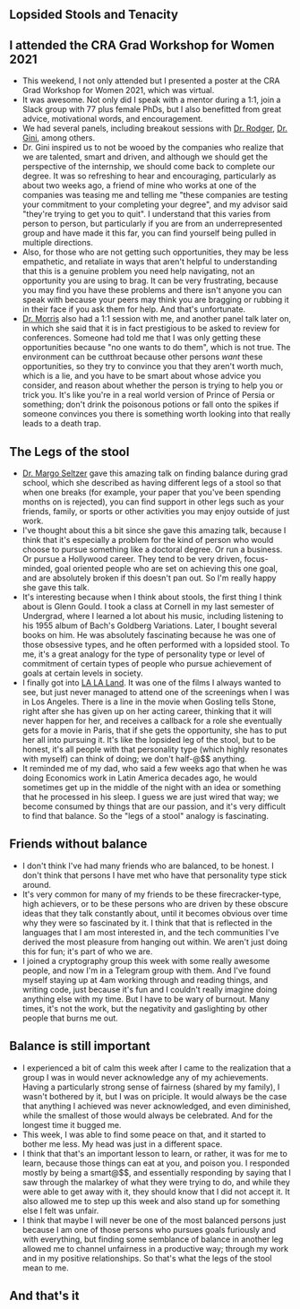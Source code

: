## Lopsided Stools and Tenacity

## I attended the CRA Grad Workshop for Women 2021
- This weekend, I not only attended but I presented a poster at the CRA Grad Workshop for Women 2021, which was virtual.
- It was awesome. Not only did I speak with a mentor during a 1:1, join a Slack group with 77 plus female PhDs, but I also benefitted from great advice,
motivational words, and encouragement.
- We had several panels, including breakout sessions with [Dr. Rodger](https://en.wikipedia.org/wiki/Susan_H._Rodger), [Dr. Gini](https://en.wikipedia.org/wiki/Maria_L._Gini), among others.
- Dr. Gini inspired us to not be wooed by the companies who realize that we are talented, smart and driven, and although we should get the perspective of the internship,
we should come back to complete our degree. It was so refreshing to hear and encouraging, particularly as about two weeks ago, a friend of mine who works at one
of the companies was teasing me and telling me "these companies are testing your commitment to your completing your degree", and my advisor said "they're trying to
get you to quit". I understand that this varies from person to person, but particularly if you are from an underrepresented group and have made it this far, you
can find yourself being pulled in multiple directions.
- Also, for those who are not getting such opportunities, they may be less empathetic, and retaliate in ways that aren't helpful to understanding that this is a
genuine problem you need help navigating, not an opportunity you are using to brag. It can be very frustrating, because you may find you have these problems
and there isn't anyone you can speak with because your peers may think you are bragging or rubbing it in their face if you ask them for help. And that's unfortunate.
- [Dr. Morris](https://en.wikipedia.org/wiki/Meredith_Ringel_Morris) also had a 1:1 session with me, and another panel talk later on, in which she said that it is
in fact prestigious to be asked to review for conferences. Someone had told me that I was only getting these opportunities because "no one wants to do them", which
is not true. The environment can be cutthroat because other persons *want* these opportunities, so they try to convince you that they aren't worth much, which is a
lie, and you have to be smart about whose advice you consider, and reason about whether the person is trying to help you or trick you. It's like you're in a 
real world version of Prince of Persia or something; don't drink the poisonous potions or fall onto the spikes if someone convinces you there is something worth
looking into that really leads to a death trap.

## The Legs of the stool
- [Dr. Margo Seltzer](https://en.wikipedia.org/wiki/Margo_Seltzer) gave this amazing talk on finding balance during grad school, which she described as having
different legs of a stool so that when one breaks (for example, your paper that you've been spending months on is rejected), you can find support in other legs
such as your friends, family, or sports or other activities you may enjoy outside of just work.
- I've thought about this a bit since she gave this amazing talk, because I think that it's especially a problem for the kind of person who would choose to pursue
something like a doctoral degree. Or run a business. Or pursue a Hollywood career. They tend to be very driven, focus-minded, goal oriented people who are set
on achieving this one goal, and are absolutely broken if this doesn't pan out. So I'm really happy she gave this talk.
- It's interesting because when I think about stools, the first thing I think about is Glenn Gould. I took a class at Cornell in my last semester of Undergrad,
where I learned a lot about his music, including listening to his 1955 album of Bach's Goldberg Variations. Later, I bought several books on him. He was absolutely
fascinating because he was one of those obsessive types, and he often performed with a lopsided stool. To me, it's a great analogy for the type of personality type
or level of commitment of certain types of people who pursue achievement of goals at certain levels in society. 
- I finally got into [LA LA Land](https://en.wikipedia.org/wiki/La_La_Land). It was one of the films I always wanted to see, but just never managed to attend 
one of the screenings when I was in Los Angeles. There is a line in the movie when Gosling tells Stone, right after she has given up on her acting career, thinking
that it will never happen for her, and receives a callback for a role she eventually gets for a movie in Paris, that if she gets the opportunity, she has to put
her all into pursuing it. It's like the lopsided leg of the stool, but to be honest, it's all people with that personality type (which highly resonates with myself)
can think of doing; we don't half-@$$ anything. 
- It reminded me of my dad, who said a few weeks ago that when he was doing Economics work in Latin America decades ago, he would sometimes get up in the middle 
of the night with an idea or something that he processed in his sleep. I guess we are just wired that way; we become consumed by things that are our passion, and
it's very difficult to find that balance. So the "legs of a stool" analogy is fascinating.

## Friends without balance
- I don't think I've had many friends who are balanced, to be honest. I don't think that persons I have met who have that personality type stick around.
- It's very common for many of my friends to be these firecracker-type, high achievers, or to be these persons who are driven by these obscure ideas that they
talk constantly about, until it becomes obvious over time why they were so fascinated by it. I think that that is reflected in the languages that I am most 
interested in, and the tech communities I've derived the most pleasure from hanging out within. We aren't just doing this for fun; it's part of who we are.
- I joined a cryptography group this week with some really awesome people, and now I'm in a Telegram group with them. And I've found myself staying up at 
4am working through and reading things, and writing code, just because it's fun and I couldn't really imagine doing anything else with my time. But I have to 
be wary of burnout. Many times, it's not the work, but the negativity and gaslighting by other people that burns me out.

## Balance is still important
- I experienced a bit of calm this week after I came to the realization that a group I was in would never acknowledge any of my achievements. Having a particularly
strong sense of fairness (shared by my family), I wasn't bothered by it, but I was on priciple. It would always be the case that anything I achieved was never
acknowledged, and even diminished, while the smallest of those would always be celebrated. And for the longest time it bugged me.
- This week, I was able to find some peace on that, and it started to bother me less. My head was just in a different space. 
- I think that that's an important lesson to learn, or rather, it was for me to learn, because those things can eat at you, and poison you. I responded mostly
by being a smart@$$, and essentially responding by saying that I saw through the malarkey of what they were trying to do, and while they were able to get away
with it, they should know that I did not accept it. It also allowed me to step up this week and also stand up for something else I felt was unfair. 
- I think that maybe I will never be one of the most balanced persons just because I am one of those persons who pursues goals furiously and with everything,
but finding some semblance of balance in another leg allowed me to channel unfairness in a productive way; through my work and in my positive relationships.
So that's what the legs of the stool mean to me. 

## And that's it

